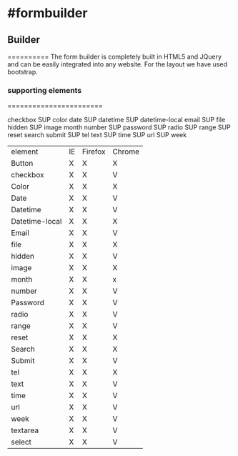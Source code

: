 #formbuilder
===========

## Builder
==========
The form builder is completely built in HTML5 and JQuery and can be easily integrated into any website. For the layout we have used bootstrap.

### supporting elements
=======================
<table>
	<tr>
		<td>element</td>
		<td>IE</td>
		<td>Firefox</td>
		<td>Chrome</td>
	</tr>
	<tr>
		<td>Button</td>
		<td>X</td>
		<td>X</td>
		<td>X</td>
	</tr>
	<tr>
		<td>checkbox</td>
		<td>X</td>
		<td>X</td>
		<td>V</td>
	</tr>
	<tr>
		<td>Color</td>
		<td>X</td>
		<td>X</td>
		<td>X</td>
	</tr>
	<tr>
		<td>Date</td>
		<td>X</td>
		<td>X</td>
		<td>V</td>
	</tr>
	<tr>
		<td>Datetime</td>
		<td>X</td>
		<td>X</td>
		<td>V</td>
	</tr>
	<tr>
		<td>Datetime-local</td>
		<td>X</td>
		<td>X</td>
		<td>X</td>
	</tr>
	<tr>
		<td>Email</td>
		<td>X</td>
		<td>X</td>
		<td>V</td>
	</tr>
	<tr>
		<td>file</td>
		<td>X</td>
		<td>X</td>
		<td>X</td>
	</tr>
	<tr>
		<td>hidden</td>
		<td>X</td>
		<td>X</td>
		<td>V</td>
	</tr>
	<tr>
		<td>image</td>
		<td>X</td>
		<td>X</td>
		<td>X</td>
	</tr>
	<tr>
		<td>month</td>
		<td>X</td>
		<td>X</td>
		<td>x</td>
	</tr>
	<tr>
		<td>number</td>
		<td>X</td>
		<td>X</td>
		<td>V</td>
	</tr>
	<tr>
		<td>Password</td>
		<td>X</td>
		<td>X</td>
		<td>V</td>
	</tr>
	<tr>
		<td>radio</td>
		<td>X</td>
		<td>X</td>
		<td>V</td>
	</tr>
	<tr>
		<td>range</td>
		<td>X</td>
		<td>X</td>
		<td>V</td>
	</tr>
	<tr>
		<td>reset</td>
		<td>X</td>
		<td>X</td>
		<td>X</td>
	</tr>
	<tr>
		<td>Search</td>
		<td>X</td>
		<td>X</td>
		<td>X</td>
	</tr>
	<tr>
		<td>Submit</td>
		<td>X</td>
		<td>X</td>
		<td>V</td>
	</tr>
	<tr>
		<td>tel</td>
		<td>X</td>
		<td>X</td>
		<td>X</td>
	</tr>
	<tr>
		<td>text</td>
		<td>X</td>
		<td>X</td>
		<td>V</td>
	</tr>
	<tr>
		<td>time</td>
		<td>X</td>
		<td>X</td>
		<td>V</td>
	</tr>
	<tr>
		<td>url</td>
		<td>X</td>
		<td>X</td>
		<td>V</td>
	</tr>
	<tr>
		<td>week</td>
		<td>X</td>
		<td>X</td>
		<td>V</td>
	</tr>
	<tr>
		<td>textarea</td>
		<td>X</td>
		<td>X</td>
		<td>V</td>
	</tr>
	<tr>
		<td>select</td>
		<td>X</td>
		<td>X</td>
		<td>V</td>
	</tr>

checkbox		SUP
color
date 			SUP
datetime 		SUP
datetime-local 
email 			SUP
file
hidden			SUP
image
month 
number 			SUP
password		SUP
radio			SUP
range 			SUP
reset
search
submit 			SUP
tel
text 			SUP
time 			SUP
url 			SUP
week
	</tr>
</table>